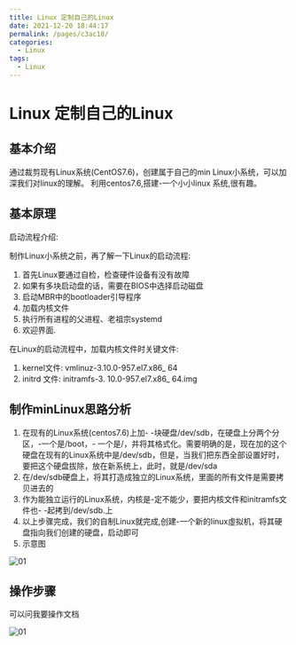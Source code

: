 ```yaml
---
title: Linux 定制自己的Linux
date: 2021-12-20 18:44:17
permalink: /pages/c3ac10/
categories:
  - Linux
tags:
  - Linux
---
```

# Linux 定制自己的Linux

## 基本介绍

通过裁剪现有Linux系统(CentOS7.6)，创建属于自己的min Linux小系统，可以加深我们对linux的理解。
利用centos7.6,搭建-一个小小linux 系统,很有趣。

## 基本原理

启动流程介绍:

制作Linux小系统之前，再了解一下Linux的启动流程:

1. 首先Linux要通过自检，检查硬件设备有没有故障
2. 如果有多块启动盘的话，需要在BIOS中选择启动磁盘
3. 启动MBR中的bootloader引导程序
4. 加载内核文件
5. 执行所有进程的父进程、老祖宗systemd
6. 欢迎界面.

在Linux的启动流程中，加载内核文件时关键文件:

1. kernel文件: vmlinuz-3.10.0-957.el7.x86_ 64
2.  initrd  文件: initramfs-3. 10.0-957.el7.x86_ 64.img

## 制作minLinux思路分析

1. 在现有的Linux系统(centos7.6)上加- -块硬盘/dev/sdb，在硬盘上分两个分区，-一个是/boot，- 一个是/，并将其格式化。需要明确的是，现在加的这个硬盘在现有的Linux系统中是/dev/sdb，但是，当我们把东西全部设置好时，要把这个硬盘拔除，放在新系统上，此时，就是/dev/sda
2. 在/dev/sdb硬盘上，将其打造成独立的Linux系统，里面的所有文件是需要拷贝进去的
3. 作为能独立运行的Linux系统，内核是-定不能少，要把内核文件和initramfs文件也- -起拷到/dev/sdb.上
4. 以上步骤完成，我们的自制Linux就完成,创建-一个新的linux虛拟机，将其硬盘指向我们创建的硬盘，启动即可
5. 示意图

![01](https://cdn.jsdelivr.net/gh/xustudyxu/image-hosting@master/studynotes/Linux/images/19/01.png)

## 操作步骤

可以问我要操作文档

![01](https://cdn.jsdelivr.net/gh/xustudyxu/image-hosting@master/studynotes/Linux/images/19/02.png)

